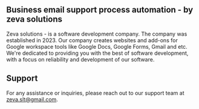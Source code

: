## Business email support process automation - by zeva solutions
Zeva solutions - is a software development company. The company was established in 2023. Our company creates websites and add-ons for Google workspace tools like Google Docs, Google Forms, Gmail and etc. We're dedicated to providing you with the best of software development, with a focus on reliability and development of our software.

## Support
For any assistance or inquiries, please reach out to our support team at [zeva.slt@gmail.com](mailto:zeva.slt@gmail.com).